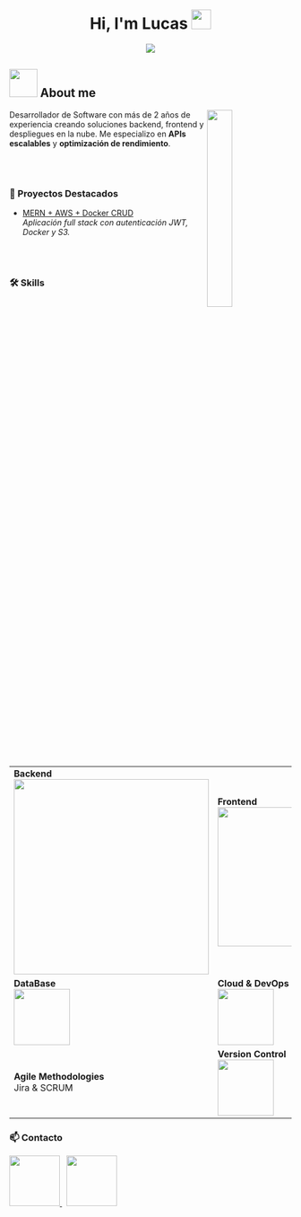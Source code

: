<h1 align="center">Hi, I'm Lucas <img src="https://media.giphy.com/media/hvRJCLFzcasrR4ia7z/giphy.gif" width="35"></h1> 

<p align="center"> 
  <a href="https://readme-typing-svg.herokuapp.com?font=Arial&color=%23FF5733&size=22&center=true&vCenter=true&width=700&height=120&lines=Desarrollador+Full+Stack+🚀;Backend+%26+APIs+escalables+⚙️;Cloud+%26+DevOps+☁️;Optimización+de+rendimiento+⚡"> 
    <img src="https://readme-typing-svg.herokuapp.com?font=Arial&color=%23FF5733&size=22&center=true&vCenter=true&width=700&height=120&lines=Desarrollador+Full+Stack+🚀;Backend+%26+APIs+escalables+⚙️;Cloud+%26+DevOps+☁️;Optimización+de+rendimiento+⚡" /> 
  </a> 
</p> 

## <picture><img src = "https://github.com/7oSkaaa/7oSkaaa/blob/main/Images/about_me.gif?raw=true" width = 50px></picture> About me 

<picture> 
  <img align="right" src="https://github.com/7oSkaaa/7oSkaaa/blob/main/Images/Right_Side.gif?raw=true" width="30%">
</picture> 

Desarrollador de Software con más de 2 años de experiencia creando soluciones backend, frontend y despliegues en la nube. Me especializo en **APIs escalables** y **optimización de rendimiento**.

<br><br> 

### 📌 Proyectos Destacados 
- [MERN + AWS + Docker CRUD](https://github.com/lucasjg123/MERN-AWS-Docker-CrudArticulos) <br>
  _Aplicación full stack con autenticación JWT, Docker y S3._

<br><br> 

### 🛠️ Skills 
<table width="100%"> 
  <tr> 
    <td width="60%"> 
      <strong>Backend</strong><br/> 
      <a href="https://skillicons.dev" target="_blank"> 
        <img src="https://skillicons.dev/icons?i=php,laravel,nodejs,express,java,dotnet,py,ts" width="348" style="max-width: 100%;"> 
      </a> 
    </td> 
    <td> 
      <strong>Frontend</strong><br/> 
      <a href="https://skillicons.dev" target="_blank"> 
        <img src="https://skillicons.dev/icons?i=react,js,html,css,bootstrap" width="248" style="max-width: 100%;"> 
      </a> 
    </td> 
  </tr> 
  <tr> 
    <td> 
      <strong>DataBase</strong><br/> 
      <a href="https://skillicons.dev" target="_blank"> 
        <img src="https://skillicons.dev/icons?i=mysql,mongodb" width="100" style="max-width: 100%;"> 
      </a> 
    </td> 
    <td> 
      <strong>Cloud & DevOps</strong><br/> 
      <a href="https://skillicons.dev" target="_blank"> 
        <img src="https://skillicons.dev/icons?i=docker,aws" width="100" style="max-width: 100%;"> 
      </a> 
    </td> 
  </tr> 
  <tr> 
    <td> 
      <strong>Agile Methodologies</strong><br/> Jira & SCRUM 
    </td> 
    <td> 
      <strong>Version Control</strong><br/> 
      <a href="https://skillicons.dev" target="_blank"> 
        <img src="https://skillicons.dev/icons?i=git,github" width="100" style="max-width: 100%;"> 
      </a> 
    </td> 
  </tr> 
</table> 

### 📫 Contacto
<a href="https://www.linkedin.com/in/lucas-javier-godoy/">
  <img src="https://img.shields.io/badge/-LinkedIn-blue?logo=Linkedin&logoColor=white" width="90"/>
</a>
&nbsp;
<a href="mailto:lucas9godoy@gmail.com">
  <img src="https://img.shields.io/badge/-Email-red?logo=Gmail&logoColor=white" width="90"/>
</a>

